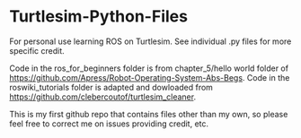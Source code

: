 # Turtlesim-Python-Files
For personal use learning ROS on Turtlesim. See individual .py files for more specific credit.

Code in the ros_for_beginners folder is from chapter_5/hello world folder of https://github.com/Apress/Robot-Operating-System-Abs-Begs. Code in the roswiki_tutorials folder is adapted and dowloaded from https://github.com/clebercoutof/turtlesim_cleaner. 

This is my first github repo that contains files other than my own, so please feel free to correct me on issues providing credit, etc.
